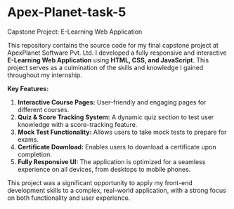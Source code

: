 # Apex-Planet-task-5
Capstone Project: E-Learning Web Application

This repository contains the source code for my final capstone project at ApexPlanet Software Pvt. Ltd. I developed a fully responsive and interactive **E-Learning Web Application** using **HTML, CSS, and JavaScript**. This project serves as a culmination of the skills and knowledge I gained throughout my internship.

**Key Features:**

1.  **Interactive Course Pages:** User-friendly and engaging pages for different courses.
2.  **Quiz & Score Tracking System:** A dynamic quiz section to test user knowledge with a score-tracking feature.
3.  **Mock Test Functionality:** Allows users to take mock tests to prepare for exams.
4.  **Certificate Download:** Enables users to download a certificate upon completion.
5.  **Fully Responsive UI:** The application is optimized for a seamless experience on all devices, from desktops to mobile phones.

This project was a significant opportunity to apply my front-end development skills to a complex, real-world application, with a strong focus on both functionality and user experience.
